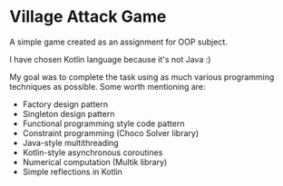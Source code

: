 # Village Attack Game
A simple game created as an assignment for OOP subject.

I have chosen Kotlin language because it's not Java :)

My goal was to complete the task using as much various programming techniques as possible.
Some worth mentioning are:
  - Factory design pattern
  - Singleton design pattern
  - Functional programming style code pattern
  - Constraint programming (Choco Solver library)
  - Java-style multithreading
  - Kotlin-style asynchronous coroutines
  - Numerical computation (Multik library)
  - Simple reflections in Kotlin
